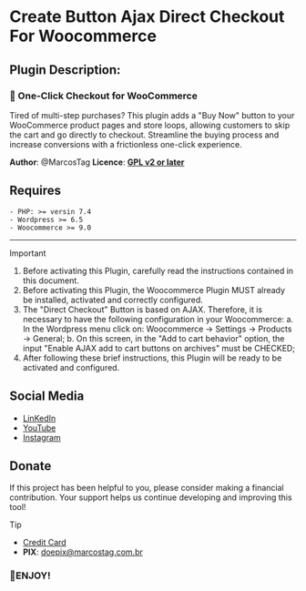 # Create Button Ajax Direct Checkout For Woocommerce

## Plugin Description:

### :dart: One-Click Checkout for WooCommerce

Tired of multi-step purchases? This plugin adds a "Buy Now" button to your WooCommerce product pages and store loops, allowing customers to skip the cart and go directly to checkout. Streamline the buying process and increase conversions with a frictionless one-click experience.

**Author**: @MarcosTag
**Licence**: [**GPL v2 or later**](https://www.gnu.org/licenses/gpl-2.0.html)

## Requires

    - PHP: >= versin 7.4
    - Wordpress >= 6.5
    - Woocommerce >= 9.0

---

> [!IMPORTANT]
>
> 1. Before activating this Plugin, carefully read the instructions contained in this document.
> 2. Before activating this Plugin, the Woocommerce Plugin MUST already be installed, activated and correctly configured.
> 3. The "Direct Checkout" Button is based on AJAX. Therefore, it is necessary to have the following configuration in your Woocommerce:
    a. In the Wordpress menu click on: Woocommerce -> Settings -> Products -> General;
    b. On this screen, in the "Add to cart behavior" option, the input "Enable AJAX add to cart buttons on archives" must be CHECKED;
> 5. After following these brief instructions, this Plugin will be ready to be activated and configured.

## Social Media

- [LinKedIn](https://www.linkedin.com/in/marcos-almeida-5376a5118/)
- [YouTube](https://www.youtube.com/channel/UCAMf3gWDIhrx44TRoDCCNmQ)
- [Instagram](https://www.instagram.com/marcostag_/)

## Donate
If this project has been helpful to you, please consider making a financial contribution. Your support helps us continue developing and improving this tool!
> [!TIP]
> - [Credit Card](https://www.paypal.com/donate/?business=5FC7PT8RV3KHS&no_recurring=0&item_name=Materializar+sua+gratid%C3%A3o+em+forma+de+doa%C3%A7%C3%A3o+de+qualquer+valor+%C3%A9+reconhecer+todo+esfor%C3%A7o+dedicado+nas+pequenas+causas)
> - **PIX**: doepix@marcostag.com.br

### :rocket:ENJOY!
